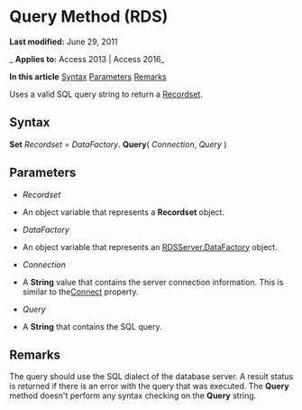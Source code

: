 
# Query Method (RDS)

 **Last modified:** June 29, 2011

 _ **Applies to:** Access 2013 | Access 2016_

 **In this article**
[Syntax](#sectionSection1)
[Parameters](#sectionSection2)
[Remarks](#sectionSection3)



Uses a valid SQL query string to return a [Recordset](0f963bf8-f066-dc8a-b754-f427de712df1.md).

## Syntax
<a name="sectionSection1"> </a>

 **Set** _Recordset_ = _DataFactory_. **Query**( _Connection_, _Query_ )


## Parameters
<a name="sectionSection2"> </a>


-  _Recordset_
    
- An object variable that represents a  **Recordset** object.
    
-  _DataFactory_
    
- An object variable that represents an [RDSServer.DataFactory](1de76cdd-34dc-8547-29aa-48ad6067bdea.md) object.
    
-  _Connection_
    
- A  **String** value that contains the server connection information. This is similar to the[Connect](11aa3284-18e9-6d2d-761b-c25090370b77.md) property.
    
-  _Query_
    
- A  **String** that contains the SQL query.
    

## Remarks
<a name="sectionSection3"> </a>

The query should use the SQL dialect of the database server. A result status is returned if there is an error with the query that was executed. The  **Query** method doesn't perform any syntax checking on the **Query** string.

